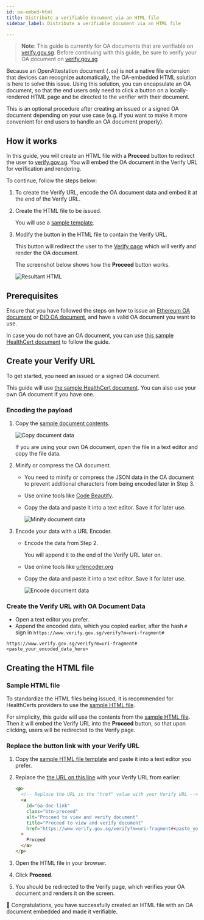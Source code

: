 ```yaml
---
id: oa-embed-html
title: Distribute a verifiable document via an HTML file
sidebar_label: Distribute a verifiable document via an HTML file

---
```


> **Note**: This guide is currently for OA documents that are verifiable on [verify.gov.sg](https://www.verify.gov.sg). Before continuing with this guide, be sure to verify your OA document on [verify.gov.sg](https://www.verify.gov.sg)

Because an OpenAttestation document (`.oa`) is not a native file extension that devices can recognize automatically, the OA-embedded HTML solution is here to solve this issue. Using this solution, you can encapsulate an OA document, so that the end users only need to click a button on a locally-rendered HTML page and be directed to the verifier with their document.

This is an optional procedure after creating an issued or a signed OA document depending on your use case (e.g. if you want to make it more convenient for end users to handle an OA document properly).

## How it works

In this guide, you will create an HTML file with a **Proceed** button to redirect the user to [verify.gov.sg](https://www.verify.gov.sg/). You will embed the OA document in the Verify URL for verification and rendering.

To continue, follow the steps below:

1. To create the Verify URL, encode the OA document data and embed it at the end of the Verify URL.

2. Create the HTML file to be issued.

    You will use a [sample template](https://github.com/Open-Attestation/oa-embedded-html/blob/master/samples/healthcert-pdt-oa-embedded-uri-fragment-sample.html).

3. Modify the button in the HTML file to contain the Verify URL. 

    This button will redirect the user to the [Verify page](https://www.verify.gov.sg/) which will verify and render the OA document.

    The screenshot below shows how the **Proceed** button works.

   ![Resultant HTML](/docs/distribute-section/oa-embed-html/html-proceed-verify.png)

## Prerequisites

Ensure that you have followed the steps on how to issue an [Ethereum OA document](/docs/ethereum-section/overview-eth) or [DID OA document](/docs/did-section/create), and have a valid OA document you want to use. 

In case you do not have an OA document, you can use [this sample HealthCert document](https://github.com/Notarise-gov-sg/api-notarise-healthcerts/blob/master/test/fixtures/v2/pdt_pcr_notarized_with_nric_wrapped.json) to follow the guide.

## Create your Verify URL

To get started, you need an issued or a signed OA document.

This guide will use [the sample HealthCert document](https://github.com/Notarise-gov-sg/api-notarise-healthcerts/blob/master/test/fixtures/v2/pdt_pcr_notarized_with_nric_wrapped.json). You can also use your own OA document if you have one.

### Encoding the payload

1. Copy the [sample document contents](https://github.com/Notarise-gov-sg/api-notarise-healthcerts/blob/master/test/fixtures/v2/pdt_pcr_notarized_with_nric_wrapped.json). 

   ![Copy document data](/docs/distribute-section/oa-embed-html/copy-healthcert-data.png)

    If you are using your own OA document, open the file in a text editor and copy the file data.

2. Minify or compress the OA document.

   - You need to minify or compress the JSON data in the OA document to prevent additional characters from being encoded later in Step 3.
   - Use online tools like [Code Beautify](https://codebeautify.org/jsonminifier).

   - Copy the data and paste it into a text editor. Save it for later use.

     ![Minify document data](/docs/distribute-section/oa-embed-html/minify-document-data.png)

3. Encode your data with a URL Encoder.

   - Encode the data from Step 2. 
   
      You will append it to the end of the Verify URL later on.

   - Use online tools like [urlencoder.org](https://www.urlencoder.org/)

   - Copy the data and paste it into a text editor. Save it for later use.

     ![Encode document data](/docs/distribute-section/oa-embed-html/encode-document-data.png)

### Create the Verify URL with OA Document Data

- Open a text editor you prefer.
- Append the encoded data, which you copied earlier, after the hash `#` sign in `https://www.verify.gov.sg/verify?m=uri-fragment#`

```url
https://www.verify.gov.sg/verify?m=uri-fragment#<paste_your_encoded_data_here>
```

## Creating the HTML file

### Sample HTML file

To standardize the HTML files being issued, it is recommended for HealthCerts providers to use the [sample HTML file](https://github.com/Open-Attestation/oa-embedded-html/blob/master/samples/healthcert-pdt-oa-embedded-uri-fragment-sample.html).

For simplicity, this guide will use the contents from the [sample HTML file](https://github.com/Open-Attestation/oa-embedded-html/blob/master/samples/healthcert-pdt-oa-embedded-uri-fragment-sample.html). Then it will embed the Verify URL into the **Proceed** button, so that upon clicking, users will be redirected to the Verify page.

### Replace the button link with your Verify URL

1. Copy the [sample HTML file template](https://github.com/Open-Attestation/oa-embedded-html/blob/master/samples/healthcert-pdt-oa-embedded-uri-fragment-sample.html) and paste it into a text editor you prefer.
2. Replace the [the URL on this line](https://github.com/Open-Attestation/oa-embedded-html/blob/master/samples/healthcert-pdt-oa-embedded-uri-fragment-sample.html#L105) with your Verify URL from earlier:

   ```html
   <p>
     <!-- Replace the URL in the "href" value with your Verify URL -->
     <a
       id="oa-doc-link"
       class="btn-proceed"
       alt="Proceed to view and verify document"
       title="Proceed to view and verify document"
       href="https://www.verify.gov.sg/verify?m=uri-fragment#<paste_your_encoded_data_here>"
     >
       Proceed
     </a>
   </p>
   ```

3. Open the HTML file in your browser.
4. Click **Proceed**.
5. You should be redirected to the Verify page, which verifies your OA document and renders it on the screen.

🎉 Congratulations, you have successfully created an HTML file with an OA document embedded and made it verifiable.
